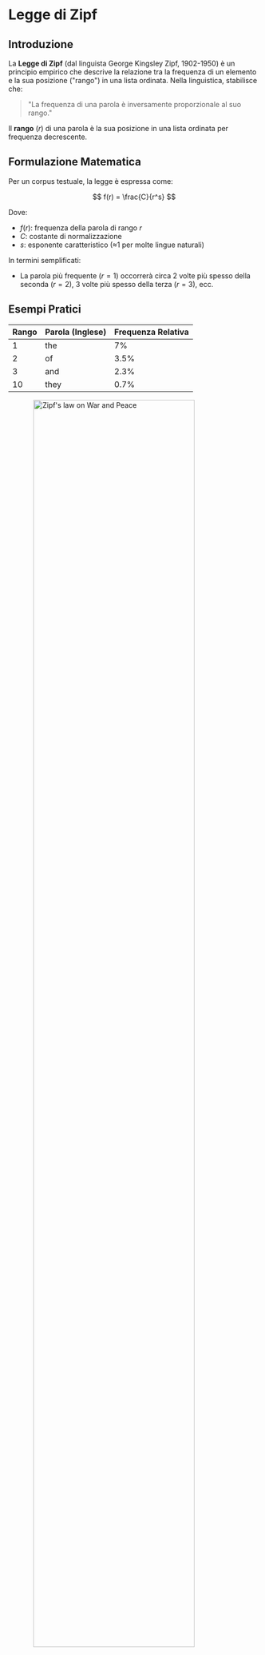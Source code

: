 # Legge di Zipf

## Introduzione
La **Legge di Zipf** (dal linguista George Kingsley Zipf, 1902-1950) è un principio empirico che descrive la relazione tra la frequenza di un elemento e la sua posizione ("rango") in una lista ordinata. Nella linguistica, stabilisce che:

> "La frequenza di una parola è inversamente proporzionale al suo rango."

Il **rango** ($r$) di una parola è la sua posizione in una lista ordinata per frequenza decrescente.

## Formulazione Matematica
Per un corpus testuale, la legge è espressa come:

$$
f(r) = \frac{C}{r^s}
$$

Dove:
- $f(r)$: frequenza della parola di rango $r$
- $C$: costante di normalizzazione
- $s$: esponente caratteristico (≈1 per molte lingue naturali)

In termini semplificati:
- La parola più frequente ($r=1$) occorrerà circa 2 volte più spesso della seconda ($r=2$), 3 volte più spesso della terza ($r=3$), ecc.

## Esempi Pratici

| Rango | Parola (Inglese) | Frequenza Relativa |
|-------|------------------|--------------------|
| 1     | the              | 7%                 |
| 2     | of               | 3.5%               |
| 3     | and              | 2.3%               |
| 10    | they             | 0.7%               |

<img src="/home/lorenzo/Documenti/GitHub/my-obsidian-vault/images/Zipf's_law_on_War_and_Peace.png" alt="Zipf's law on War and Peace" width="80%" style="display: block; margin-left: auto; margin-right: auto; align: center">

*Figura 1: Nelle lingue, in generale, si osserva la presenza di un piccolo numero di parole con frequenza elevata (rango piu basso) e un grande numero di parole con frequenza bassa (rango piu alto).*

## Applicazioni
La legge si osserva in:
1. **Linguistica**: distribuzione parole nei testi
2. **Demografia**: dimensione delle città
3. **Informatica**: frequenza accessi a pagine web
4. **Economia**: distribuzione del reddito

## Limiti
- Funziona meglio su grandi dataset
- L'esponente $s$ può variare tra 0.8-1.2
- Non spiega il "perché" del fenomeno

$$
\begin{aligned}
\text{Per } s=1: \quad &f(r) \propto \frac{1}{r} \\
& \sum_{r=1}^{\infty} \frac{1}{r} \to \infty \quad (\text{Serie armonica divergente})
\end{aligned}
$$

## Curiosità
Lo stesso Zipf paragonò il fenomeno al "principio del minimo sforzo" in natura. Studi recenti lo collegano a:
- Dinamiche di ottimizzazione
- Processi stocastici
- Auto-organizzazione critica
